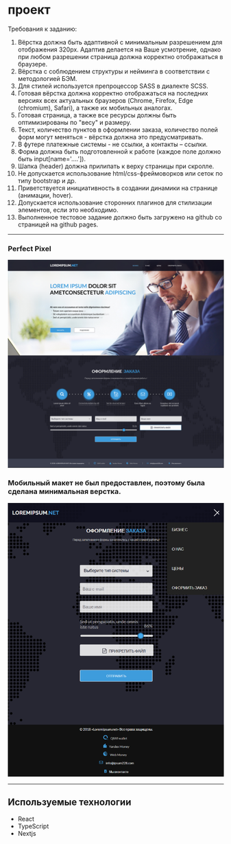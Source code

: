 # проект

Требования к заданию:

1. Вёрстка должна быть адаптивной с минимальным разрешением для отображения
   320px. Адаптив делается на Ваше усмотрение, однако при любом разрешении
   страница должна корректно отображаться в браузере.
2. Вёрстка с соблюдением структуры и нейминга в соответствии с методологией БЭМ.
3. Для стилей используется препроцессор SASS в диалекте SCSS.
4. Готовая вёрстка должна корректно отображаться на последних версиях всех
   актуальных браузеров (Chrome, Firefox, Edge (chromium), Safari), а также их
   мобильных аналогах.
5. Готовая страница, а также все ресурсы должны быть оптимизированы по "весу" и
   размеру.
6. Текст, количество пунктов в оформлении заказа, количество полей форм могут
   меняться - вёрстка должна это предусматривать.
7. В футере платежные системы - не ссылки, а контакты – ссылки.
8. Форма должна быть подготовленной к работе (каждое поле должно быть
   input[name='....']).
9. Шапка (header) должна прилипать к верху страницы при скролле.
10. Не допускается использование html/css-фреймоворков или сеток по типу bootstrap
    и др.
11. Приветствуется инициативность в создании динамики на странице (анимации,
    hover).
12. Допускается использование сторонних плагинов для стилизации элементов, если
    это необходимо.
13. Выполненное тестовое задание должно быть загружено на github со страницей на
    github pages.

---

### Perfect Pixel

![Perfect_Pixel](rdm_img/pp.png)

### Мобильный макет не был предоставлен, поэтому была сделана минимальная верстка.

![Mobile](rdm_img/mobile.png)

---

## Используемые технологии

- React
- TypeScript
- Nextjs
